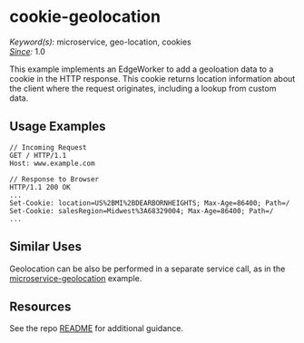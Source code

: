 # cookie-geolocation

*Keyword(s):* microservice, geo-location, cookies<br>
*[Since](https://learn.akamai.com/en-us/webhelp/edgeworkers/edgeworkers-user-guide/GUID-14077BCA-0D9F-422C-8273-2F3E37339D5B.html):* 1.0

This example implements an EdgeWorker to add a geoloation data to a cookie in the HTTP response.  This cookie returns location information about the client where the request originates, including a lookup from custom data.

## Usage Examples

````
// Incoming Request
GET / HTTP/1.1
Host: www.example.com

// Response to Browser
HTTP/1.1 200 OK
...
Set-Cookie: location=US%2BMI%2BDEARBORNHEIGHTS; Max-Age=86400; Path=/
Set-Cookie: salesRegion=Midwest%3A68329004; Max-Age=86400; Path=/
...
````
## Similar Uses

Geolocation can be also be performed in a separate service call, as in the [microservice-geolocation](../../respond-from-edgeworkers/respondwith/microservice-geolocation/) example.

## Resources
See the repo [README](https://github.com/akamai/edgeworkers-examples#Resources) for additional guidance.
